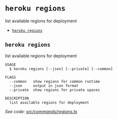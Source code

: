 `heroku regions`
================

list available regions for deployment

* [`heroku regions`](#heroku-regions)

## `heroku regions`

list available regions for deployment

```
USAGE
  $ heroku regions [--json] [--private] [--common]

FLAGS
  --common   show regions for common runtime
  --json     output in json format
  --private  show regions for private spaces

DESCRIPTION
  list available regions for deployment
```

_See code: [src/commands/regions.ts](https://github.com/heroku/cli/blob/v10.4.2-alpha.0/packages/cli/src/commands/regions.ts)_
